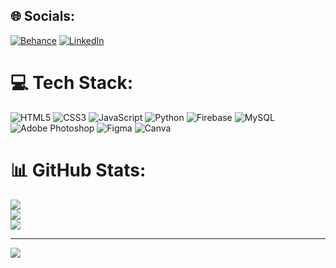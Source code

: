 
## 🌐 Socials:
[![Behance](https://img.shields.io/badge/Behance-1769ff?logo=behance&logoColor=white)](https://behance.net/kamilysimeao) [![LinkedIn](https://img.shields.io/badge/LinkedIn-%230077B5.svg?logo=linkedin&logoColor=white)]([https://linkedin.com/in/KamilySimeão](https://www.linkedin.com/in/kamily-sime%C3%A3o-24b88a20b/)) 

# 💻 Tech Stack:
![HTML5](https://img.shields.io/badge/html5-%23E34F26.svg?style=for-the-badge&logo=html5&logoColor=white) ![CSS3](https://img.shields.io/badge/css3-%231572B6.svg?style=for-the-badge&logo=css3&logoColor=white) ![JavaScript](https://img.shields.io/badge/javascript-%23323330.svg?style=for-the-badge&logo=javascript&logoColor=%23F7DF1E) ![Python](https://img.shields.io/badge/python-3670A0?style=for-the-badge&logo=python&logoColor=ffdd54) ![Firebase](https://img.shields.io/badge/firebase-%23039BE5.svg?style=for-the-badge&logo=firebase) ![MySQL](https://img.shields.io/badge/mysql-4479A1.svg?style=for-the-badge&logo=mysql&logoColor=white) ![Adobe Photoshop](https://img.shields.io/badge/adobe%20photoshop-%2331A8FF.svg?style=for-the-badge&logo=adobe%20photoshop&logoColor=white) ![Figma](https://img.shields.io/badge/figma-%23F24E1E.svg?style=for-the-badge&logo=figma&logoColor=white) ![Canva](https://img.shields.io/badge/Canva-%2300C4CC.svg?style=for-the-badge&logo=Canva&logoColor=white)
# 📊 GitHub Stats:
![](https://github-readme-stats.vercel.app/api?username=kamilysimeao&theme=dark&hide_border=false&include_all_commits=false&count_private=false)<br/>
![](https://github-readme-streak-stats.herokuapp.com/?user=kamilysimeao&theme=dark&hide_border=false)<br/>
![](https://github-readme-stats.vercel.app/api/top-langs/?username=kamilysimeao&theme=dark&hide_border=false&include_all_commits=false&count_private=false&layout=compact)

---
[![](https://visitcount.itsvg.in/api?id=kamilysimeao&icon=0&color=0)](https://visitcount.itsvg.in)

<!-- Proudly created with GPRM ( https://gprm.itsvg.in ) -->

